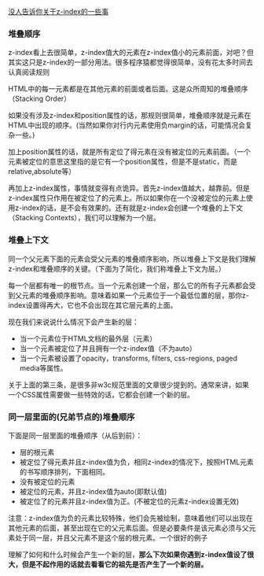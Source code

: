 <!--
 * @Author: your name
 * @Date: 2020-02-24 15:02:21
 * @LastEditTime: 2020-02-24 15:08:13
 * @LastEditors: Please set LastEditors
 * @Description: In User Settings Edit
 * @FilePath: \RW 笔记\css\z-index\z-index.md
 -->
[没人告诉你关于z-index的一些事](https://www.w3cplus.com/css/what-no-one-told-you-about-z-index.html)


### 堆叠顺序
z-index看上去很简单，z-index值大的元素在z-index值小的元素前面，对吧？但其实这只是z-index的一部分用法。很多程序猿都觉得很简单，没有花太多时间去认真阅读规则

HTML中的每一元素都是在其他元素的前面或者后面。这是众所周知的堆叠顺序（Stacking Order）

如果没有涉及z-index和position属性的话，那规则很简单，堆叠顺序就是元素在HTML中出现的顺序。(当然如果你对行内元素使用负margin的话，可能情况会复杂一些。)

加上position属性的话，就是所有定位了得元素在没有被定位的元素前面。（一个元素被定位的意思这里指的是它有一个position属性，但是不是static，而是relative,absolute等）

再加上z-index属性，事情就变得有点诡异。首先z-index值越大，越靠前。但是z-index属性只作用在被定位了的元素上。所以如果你在一个没被定位的元素上使用z-index的话，是不会有效果的。还有就是z-index会创建一个堆叠的上下文（Stacking Contexts），我们可以理解为一个层。


### 堆叠上下文

同一个父元素下面的元素会受父元素的堆叠顺序影响，所以堆叠上下文是我们理解z-index和堆叠顺序的关键。（下面为了简化，我们称堆叠上下文为层。）

每一个层都有唯一的根节点。当一个元素创建一个层，那么它的所有子元素都会受到父元素的堆叠顺序影响。意味着如果一个元素位于一个最低位置的层，那你z-index设置得再大，它也不会出现在其它层元素的上面。

现在我们来说说什么情况下会产生新的层：
+ 当一个元素位于HTML文档的最外层（<html>元素）
+ 当一个元素被定位了并且拥有一个z-index值（不为auto）
+ 当一个元素被设置了opacity，transforms, filters, css-regions, paged media等属性。

关于上面的第三条，是很多非w3c规范里面的文章很少提到的。通常来讲，如果一个CSS属性需要做一些特效的话，它都会创建一个新的层。

### 同一层里面的(兄弟节点的)堆叠顺序

下面是同一层里面的堆叠顺序（从后到前）：

+ 层的根元素
+ 被定位了得元素并且z-index值为负，相同z-index的情况下，按照HTML元素的书写顺序排列，下面相同。
+ 没有被定位的元素
+ 被定位的元素，并且z-index值为auto(即默认值)
+ 被定位了的元素并且z-index值为正。(不被定位的元素z-index设置无效)
  
注意：z-index值为负的元素比较特殊，他们会先被绘制，意味着他们可以出现在其他元素的后面，甚至出现在它的父元素后面。但是必要条件是该元素必须与父元素处于同一层，并且父元素不是这个层的根元素。一个很好的例子

理解了如何和什么时候会产生一个新的层，**那么下次如果你遇到z-index值设了很大，但是不起作用的话就去看看它的祖先是否产生了一个新的层。**
